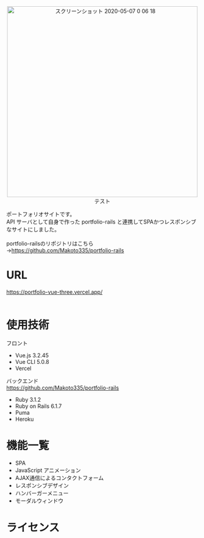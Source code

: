 <div align="center">
 <img width="500" alt="スクリーンショット 2020-05-07 0 06 18" src="https://user-images.githubusercontent.com/102998595/206843251-2b16b425-27de-462b-a071-75427b3ac93b.png">
</div>
<!-- <div style="text-align: center; font-size: 200%">portfolio-vue</div>
<hr> -->
<div style="text-align: center;">
テスト
</div>

ポートフォリオサイトです。<br >
API サーバとして自身で作った portfolio-rails と連携してSPAかつレスポンシブなサイトにしました。 <br ><br >
portfolio-railsのリポジトリはこちら→https://github.com/Makoto335/portfolio-rails
<br >

# URL

https://portfolio-vue-three.vercel.app/
<br ><br >

# 使用技術

フロント

- Vue.js 3.2.45
- Vue CLI 5.0.8
- Vercel

バックエンド<br>https://github.com/Makoto335/portfolio-rails

- Ruby 3.1.2
- Ruby on Rails 6.1.7
- Puma
- Heroku

# 機能一覧
- SPA
- JavaScript アニメーション
- AJAX通信によるコンタクトフォーム
- レスポンシブデザイン
- ハンバーガーメニュー
- モーダルウィンドウ

# ライセンス
